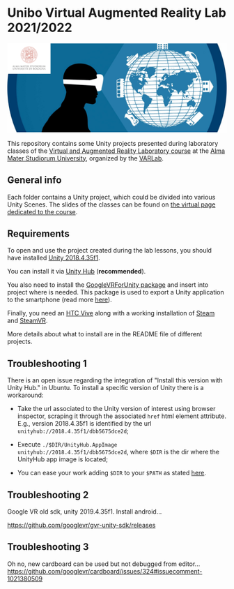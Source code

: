 # Unibo Virtual Augmented Reality Lab 2021/2022
![varlab_unibo_logo](./images/varlab_unibo.png)

This repository contains some Unity projects presented during laboratory classes of the [Virtual and Augmented Reality Laboratory course](https://www.unibo.it/it/didattica/insegnamenti/insegnamento/2021/447969) at the [Alma Mater Studiorum University](https://www.unibo.it/en), organized by the [VARLab](https://site.unibo.it/varlab/en). 


## General info
Each folder contains a Unity project, which could be divided into various Unity Scenes.
The slides of the classes can be found on [the virtual page dedicated to the course](https://virtuale.unibo.it/course/view.php?id=31071).


## Requirements
To open and use the project created during the lab lessons, you should have installed [Unity 2018.4.35f1](https://unity3d.com/es/unity/whats-new/2018.4.35).

You can install it via [Unity Hub](https://unity3d.com/get-unity/download) (**recommended**). 

You also need to install the [GoogleVRForUnity package](https://github.com/googlevr/gvr-unity-sdk/releases) and insert into project where is needed. This package is used to export a Unity application to the smartphone (read more [here](https://developers.google.com/cardboard/develop/unity/quickstart)).


Finally, you need an [HTC Vive](https://www.vive.com/us/) along with a working installation of [Steam](https://store.steampowered.com/) and [SteamVR](https://store.steampowered.com/steamvr?l=italian).

More details about what to install are in the README file of different projects. 


## Troubleshooting 1 

There is an open issue regarding the integration of "Install this version with Unity Hub." in Ubuntu. To install a specific version of Unity there is a workaround: 

- Take the url associated to the Unity version of interest using browser inspector, scraping it through the associated ```href``` html element attribute. E.g., version 2018.4.35f1 is identified by the url ```unityhub://2018.4.35f1/dbb5675dce2d```;

- Execute ```./$DIR/UnityHub.AppImage unityhub://2018.4.35f1/dbb5675dce2d```, where ```$DIR``` is the dir where the UnityHub app image is located;

- You can ease your work adding ```$DIR``` to your ```$PATH``` as stated [here](https://askubuntu.com/questions/60218/how-to-add-a-directory-to-the-path/226947#226947).


## Troubleshooting 2

Google VR old sdk, unity 2019.4.35f1. Install android...


https://github.com/googlevr/gvr-unity-sdk/releases


## Troubleshooting 3

Oh no, new cardboard can be used but not debugged from editor... 
https://github.com/googlevr/cardboard/issues/324#issuecomment-1021380509